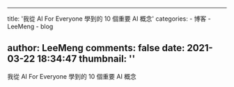 
---
title: '我從 AI For Everyone 學到的 10 個重要 AI 概念'
categories: 
    - 博客
    - LeeMeng
    - blog

author: LeeMeng
comments: false
date: 2021-03-22 18:34:47
thumbnail: ''
---

<div>   
我從 AI For Everyone 學到的 10 個重要 AI 概念  
</div>
            